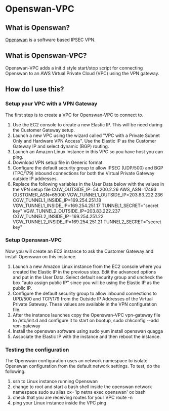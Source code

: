 # Openswan-VPC
## What is Openswan?
<a href="https://www.openswan.org/projects/openswan">Openswan</a> is a software based IPSEC VPN. 
## What is Openswan-VPC?
Openswan-VPC adds a init.d style start/stop script for connecting Openswan to an AWS Virtual Private Cloud (VPC) using the VPN gateway.

## How do I use this?
### Setup your VPC with a VPN Gateway
The first step is to create a VPC for Openswan-VPC to connect to.

1. Use the EC2 console to create a new Elastic IP. This will be need during the Customer Gateway setup.
2. Launch a new VPC using the wizard called "VPC with a Private Subnet Only and Hardware VPN Access". Use the Elastic IP as the Customer Gateway IP and select dynamic (BGP) routing.
3. Launch an Amazon Linux instance in this VPC so you have host you can ping.
4. Download VPN setup file in Generic format
5. Configure the default security group to allow IPSEC (UDP/500) and BGP (TPC/179) inbound connections for both the Virtual Private Gateway outside IP addresses.
6. Replace the following variables in the User Data below with the values in the VPN setup file
    CGW_OUTSIDE_IP=54.200.2.26
    AWS_ASN=17493
    CUSTOMER_ASN=65000
    VGW_TUNNEL1_OUTSIDE_IP=203.83.222.236
    CGW_TUNNEL1_INSIDE_IP=169.254.251.18
    VGW_TUNNEL1_INSIDE_IP=169.254.251.17
    TUNNEL1_SECRET="secret key"
    VGW_TUNNEL2_OUTSIDE_IP=203.83.222.237
    CGW_TUNNEL2_INSIDE_IP=169.254.251.22
    VGW_TUNNEL2_INSIDE_IP=169.254.251.21
    TUNNEL2_SECRET="secret key"

### Setup Openswan-VPC
Now you will create an EC2 instance to ask the Customer Gateway and install Openswan on this instance.

1. Launch a new Amazon Linux instance from the EC2 console where you created the Elastic IP in the previous step. Edit the advanced options and put in the User Data. Select default security group and uncheck the box "auto assign public IP" since you will be using the Elastic IP as the public IP.
2. Configure the default security group to allow inbound connections to UPD/500 and TCP/179 from the Outside IP Addresses of the Virtual Private Gateway. These values are available in the VPN configuration file.
3. After the instance launches copy the Openswan-VPC vpn-gateway file to /etc/init.d and configure it to start on bootup, sudo chkconfig --add vpn-gateway
4. Install the openswan software using sudo yum install openswan quagga
5. Associate the Elastic IP with the instance and then reboot the instance.

### Testing the configuration
The Openswan configuration uses an network namespace to isolate Openswan configuration from the default network settings. 
To test, do the following.

1. ssh to Linux instance running Openswan
2. change to root and start a bash shell inside the openswan network namespace
    sudo su
    alias ox='ip netns exec openswan'
    ox bash
3. check that you are receiving routes for your VPC
    route -n 
4. ping your Linux instance inside the VPC
    ping <Linux instance inside VPC>
